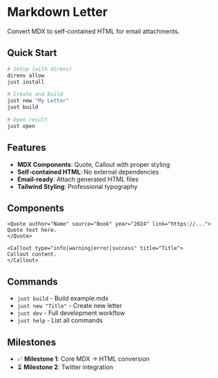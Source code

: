 # Markdown Letter

Convert MDX to self-contained HTML for email attachments.

## Quick Start

```bash
# Setup (with direnv)
direnv allow
just install

# Create and build
just new "My Letter"
just build

# Open result
just open
```

## Features

- **MDX Components**: Quote, Callout with proper styling
- **Self-contained HTML**: No external dependencies
- **Email-ready**: Attach generated HTML files
- **Tailwind Styling**: Professional typography

## Components

```mdx
<Quote author="Name" source="Book" year="2024" link="https://...">
Quote text here.
</Quote>

<Callout type="info|warning|error|success" title="Title">
Callout content.
</Callout>
```

## Commands

- `just build` - Build example.mdx
- `just new "Title"` - Create new letter
- `just dev` - Full development workflow
- `just help` - List all commands

## Milestones

- ✅ **Milestone 1**: Core MDX → HTML conversion
- ⏳ **Milestone 2**: Twitter integration